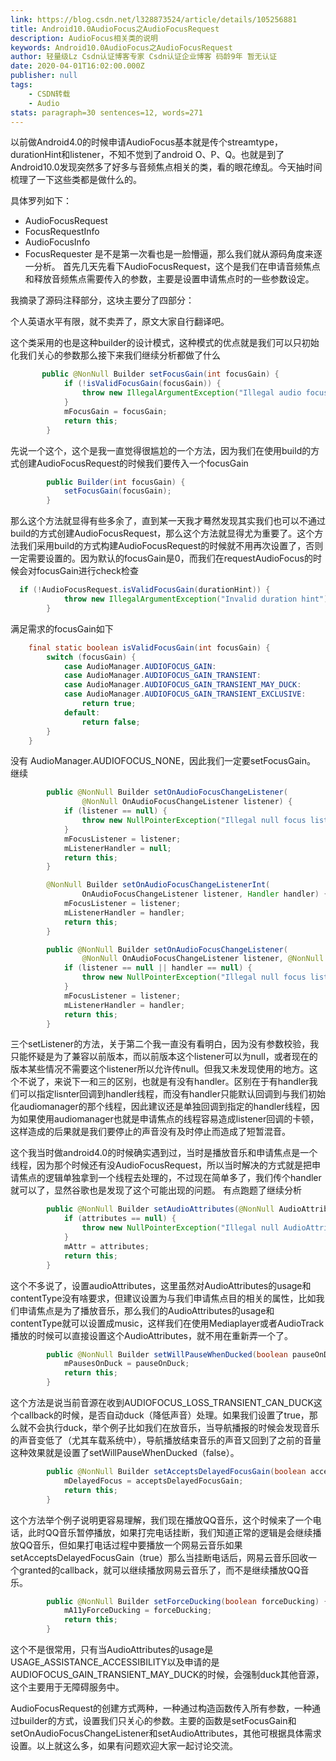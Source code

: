 ```yaml
---
link: https://blog.csdn.net/l328873524/article/details/105256881
title: Android10.0AudioFocus之AudioFocusRequest
description: AudioFocus相关类的说明
keywords: Android10.0AudioFocus之AudioFocusRequest
author: 轻量级Lz Csdn认证博客专家 Csdn认证企业博客 码龄9年 暂无认证
date: 2020-04-01T16:02:00.000Z
publisher: null
tags:
    - CSDN转载
    - Audio
stats: paragraph=30 sentences=12, words=271
---
```

以前做Android4.0的时候申请AudioFocus基本就是传个streamtype，durationHint和listener，不知不觉到了android O、P、Q。也就是到了Android10.0发现突然多了好多与音频焦点相关的类，看的眼花缭乱。今天抽时间梳理了一下这些类都是做什么的。

具体罗列如下：

* AudioFocusRequest
* FocusRequestInfo
* AudioFocusInfo
* FocusRequester
是不是第一次看也是一脸懵逼，那么我们就从源码角度来逐一分析。
首先几天先看下AudioFocusRequest，这个是我们在申请音频焦点和释放音频焦点需要传入的参数，主要是设置申请焦点时的一些参数设定。

我摘录了源码注释部分，这块主要分了四部分：

个人英语水平有限，就不卖弄了，原文大家自行翻译吧。

这个类采用的也是这种builder的设计模式，这种模式的优点就是我们可以只初始化我们关心的参数那么接下来我们继续分析都做了什么

```java
       public @NonNull Builder setFocusGain(int focusGain) {
            if (!isValidFocusGain(focusGain)) {
                throw new IllegalArgumentException("Illegal audio focus gain type " + focusGain);
            }
            mFocusGain = focusGain;
            return this;
        }
```

先说一个这个，这个是我一直觉得很尴尬的一个方法，因为我们在使用build的方式创建AudioFocusRequest的时候我们要传入一个focusGain

```java
        public Builder(int focusGain) {
            setFocusGain(focusGain);
        }
```

那么这个方法就显得有些多余了，直到某一天我才蓦然发现其实我们也可以不通过build的方式创建AudioFocusRequest，那么这个方法就显得尤为重要了。这个方法我们采用build的方式构建AudioFocusRequest的时候就不用再次设置了，否则一定需要设置的。因为默认的focusGain是0，而我们在requestAudioFocus的时候会对focusGain进行check检查

```java
  if (!AudioFocusRequest.isValidFocusGain(durationHint)) {
            throw new IllegalArgumentException("Invalid duration hint");
        }

```

满足需求的focusGain如下

```java
    final static boolean isValidFocusGain(int focusGain) {
        switch (focusGain) {
            case AudioManager.AUDIOFOCUS_GAIN:
            case AudioManager.AUDIOFOCUS_GAIN_TRANSIENT:
            case AudioManager.AUDIOFOCUS_GAIN_TRANSIENT_MAY_DUCK:
            case AudioManager.AUDIOFOCUS_GAIN_TRANSIENT_EXCLUSIVE:
                return true;
            default:
                return false;
        }
    }
```

没有 AudioManager.AUDIOFOCUS_NONE，因此我们一定要setFocusGain。
继续

```java
        public @NonNull Builder setOnAudioFocusChangeListener(
                @NonNull OnAudioFocusChangeListener listener) {
            if (listener == null) {
                throw new NullPointerException("Illegal null focus listener");
            }
            mFocusListener = listener;
            mListenerHandler = null;
            return this;
        }

        @NonNull Builder setOnAudioFocusChangeListenerInt(
                OnAudioFocusChangeListener listener, Handler handler) {
            mFocusListener = listener;
            mListenerHandler = handler;
            return this;
        }

        public @NonNull Builder setOnAudioFocusChangeListener(
                @NonNull OnAudioFocusChangeListener listener, @NonNull Handler handler) {
            if (listener == null || handler == null) {
                throw new NullPointerException("Illegal null focus listener or handler");
            }
            mFocusListener = listener;
            mListenerHandler = handler;
            return this;
        }

```

三个setListener的方法，关于第二个我一直没有看明白，因为没有参数校验，我只能怀疑是为了兼容以前版本，而以前版本这个listener可以为null，或者现在的版本某些情况不需要这个listener所以允许传null。但我又未发现使用的地方。这个不说了，来说下一和三的区别，也就是有没有handler。区别在于有handler我们可以指定lisnter回调到handler线程，而没有handler只能默认回调到与我们初始化audiomanager的那个线程，因此建议还是单独回调到指定的handler线程，因为如果使用audiomanager也就是申请焦点的线程容易造成listener回调的卡顿，这样造成的后果就是我们要停止的声音没有及时停止而造成了短暂混音。

这个我当时做android4.0的时候确实遇到过，当时是播放音乐和申请焦点是一个线程，因为那个时候还有没AudioFocusRequest，所以当时解决的方式就是把申请焦点的逻辑单独拿到一个线程去处理的，不过现在简单多了，我们传个handler就可以了，显然谷歌也是发现了这个可能出现的问题。
有点跑题了继续分析

```java
        public @NonNull Builder setAudioAttributes(@NonNull AudioAttributes attributes) {
            if (attributes == null) {
                throw new NullPointerException("Illegal null AudioAttributes");
            }
            mAttr = attributes;
            return this;
        }
```

这个不多说了，设置audioAttributes，这里虽然对AudioAttributes的usage和contentType没有啥要求，但建议设置为与我们申请焦点目的相关的属性，比如我们申请焦点是为了播放音乐，那么我们的AudioAttributes的usage和contentType就可以设置成music，这样我们在使用Mediaplayer或者AudioTrack播放的时候可以直接设置这个AudioAttributes，就不用在重新弄一个了。

```java
        public @NonNull Builder setWillPauseWhenDucked(boolean pauseOnDuck) {
            mPausesOnDuck = pauseOnDuck;
            return this;
        }
```

这个方法是说当前音源在收到AUDIOFOCUS_LOSS_TRANSIENT_CAN_DUCK这个callback的时候，是否自动duck（降低声音）处理。如果我们设置了true，那么就不会执行duck，举个例子比如我们在放音乐，当导航播报的时候会发现音乐的声音变低了（尤其车载系统中），导航播放结束音乐的声音又回到了之前的音量这种效果就是设置了setWillPauseWhenDucked（false）。

```java
        public @NonNull Builder setAcceptsDelayedFocusGain(boolean acceptsDelayedFocusGain) {
            mDelayedFocus = acceptsDelayedFocusGain;
            return this;
        }
```

这个方法举个例子说明更容易理解，我们现在播放QQ音乐，这个时候来了一个电话，此时QQ音乐暂停播放，如果打完电话挂断，我们知道正常的逻辑是会继续播放QQ音乐，但如果打电话过程中要播放一个网易云音乐如果setAcceptsDelayedFocusGain（true）那么当挂断电话后，网易云音乐回收一个granted的callback，就可以继续播放网易云音乐了，而不是继续播放QQ音乐。

```java
        public @NonNull Builder setForceDucking(boolean forceDucking) {
            mA11yForceDucking = forceDucking;
            return this;
        }
```

这个不是很常用，只有当AudioAttributes的usage是USAGE_ASSISTANCE_ACCESSIBILITY以及申请的是AUDIOFOCUS_GAIN_TRANSIENT_MAY_DUCK的时候，会强制duck其他音源，这个主要用于无障碍服务中。

AudioFocusRequest的创建方式两种，一种通过构造函数传入所有参数，一种通过builder的方式，设置我们只关心的参数。主要的函数是setFocusGain和setOnAudioFocusChangeListener和setAudioAttributes，其他可根据具体需求设置。以上就这么多，如果有问题欢迎大家一起讨论交流。
